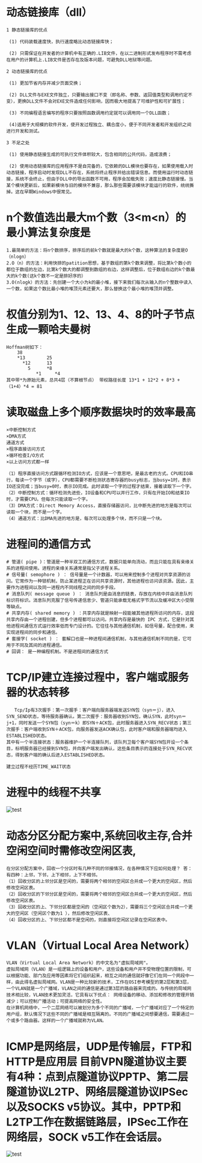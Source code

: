 # 动态链接库（dll）

	1 静态链接库的优点 

	 (1) 代码装载速度快，执行速度略比动态链接库快； 

	 (2) 只需保证在开发者的计算机中有正确的.LIB文件，在以二进制形式发布程序时不需考虑在用户的计算机上.LIB文件是否存在及版本问题，可避免DLL地狱等问题。 

	2 动态链接库的优点 

	 (1) 更加节省内存并减少页面交换；

	 (2) DLL文件与EXE文件独立，只要输出接口不变（即名称、参数、返回值类型和调用约定不变），更换DLL文件不会对EXE文件造成任何影响，因而极大地提高了可维护性和可扩展性；

	 (3) 不同编程语言编写的程序只要按照函数调用约定就可以调用同一个DLL函数；

	 (4)适用于大规模的软件开发，使开发过程独立、耦合度小，便于不同开发者和开发组织之间进行开发和测试。

	3 不足之处

	 (1) 使用静态链接生成的可执行文件体积较大，包含相同的公共代码，造成浪费；

	 (2) 使用动态链接库的应用程序不是自完备的，它依赖的DLL模块也要存在，如果使用载入时动态链接，程序启动时发现DLL不存在，系统将终止程序并给出错误信息。而使用运行时动态链接，系统不会终止，但由于DLL中的导出函数不可用，程序会加载失败；速度比静态链接慢。当某个模块更新后，如果新模块与旧的模块不兼容，那么那些需要该模块才能运行的软件，统统撕掉。这在早期Windows中很常见。


# n个数值选出最大m个数（3<m<n）的最小算法复杂度是

	1.最简单的方法：将n个数排序，排序后的前k个数就是最大的k个数，这种算法的复杂度是O（nlogn）
	2.O（n）的方法：利用快排的patition思想，基于数组的第k个数来调整，将比第k个数小的都位于数组的左边，比第k个数大的都调整到数组的右边，这样调整后，位于数组右边的k个数最大的k个数(这k个数不一定是排好序的）
	3.O(nlogk）的方法：先创建一个大小为k的最小堆，接下来我们每次从输入的n个整数中读入一个数，如果这个数比最小堆的堆顶元素还要大，那么替换这个最小堆的堆顶并调整。

# 权值分别为1、12、13、4、8的叶子节点生成一颗哈夫曼树

	Hoffman树如下：
		38
	    *13        25
		  *12      13
			5      *8
	           *1     *4      
	其中带*为原始元素，总共4层（不算根节点） 带权路径长度 13*1 + 12*2 + 8*3 + （1+4）*4 = 81

# 读取磁盘上多个顺序数据块时的效率最高

	×中断控制方式
	×DMA方式
	通道方式
	×程序直接访问方式
	×循环检查I/O方式
	×以上访问方式都一样

	（1）程序直接访问方式跟循环检测IO方式，应该是一个意思吧，是最古老的方式。CPU和IO串行，每读一个字节（或字），CPU都需要不断检测状态寄存器的busy标志，当busy=1时，表示IO还没完成；当busy=0时，表示IO完成。此时读取一个字的过程才结束，接着读取下一个字。
	（2）中断控制方式：循环检测先进些，IO设备和CPU可以并行工作，只有在开始IO和结束IO时，才需要CPU。但每次只能读取一个字。
	（3）DMA方式：Direct Memory Access，直接存储器访问，比中断先进的地方是每次可以读取一个块，而不是一个字。
	（4）通道方式：比DMA先进的地方是，每次可以处理多个块，而不只是一个块。

# 进程间的通信方式

	# 管道( pipe )：管道是一种半双工的通信方式，数据只能单向流动，而且只能在具有亲缘关系的进程间使用。进程的亲缘关系通常是指父子进程关系。  
	# 信号量( semophore ) ： 信号量是一个计数器，可以用来控制多个进程对共享资源的访问。它常作为一种锁机制，防止某进程正在访问共享资源时，其他进程也访问该资源。因此，主要作为进程间以及同一进程内不同线程之间的同步手段。   
	# 消息队列( message queue ) ： 消息队列是由消息的链表，存放在内核中并由消息队列标识符标识。消息队列克服了信号传递信息少、管道只能承载无格式字节流以及缓冲区大小受限等缺点。   
	# 共享内存( shared memory ) ：共享内存就是映射一段能被其他进程所访问的内存，这段共享内存由一个进程创建，但多个进程都可以访问。共享内存是最快的 IPC 方式，它是针对其他进程间通信方式运行效率低而专门设计的。它往往与其他通信机制，如信号量，配合使用，来实现进程间的同步和通信。   
	# 套接字( socket ) ： 套解口也是一种进程间通信机制，与其他通信机制不同的是，它可用于不同及其间的进程通信。
	# 回调： 是一种编程机制。不是进程间的通信方式

# TCP/IP建立连接过程中，客户端或服务器的状态转移

	   Tcp/Ip有3次握手：第一次握手：客户端向服务器端发送SYN包（syn＝j），进入SYN_SEND状态，等待服务器确认。第二次握手：服务器收到SYN包，确认SYN，此时syn＝j+1，同时发送一个SYN包（syn＝k）即SYN＋ACK包，此时服务器进入SYN_RECV状态；第三次握手：客户端收到SYN＋ACK包，向服务器发送ACK确认包，此时客户端和服务器端均进入ESTABLISHED状态。
	其中有一个半连接状态：服务器维护一个半连接队列，该队列卫每个客户端SYN包开设一个条目，标明服务器已经接到SYN包，并向客户端发出确认，这些条目表示的连接处于SYN_RECV状态，得到客户端的确认后进入ESTABLISHED状态。
	
	建立过程不经历TIME_WAIT状态
    
# 进程中的线程不共享

![test](https://tanhanqing.github.io/img/note/线程共享与非共享.png)

# 动态分区分配方案中,系统回收主存,合并空闲空间时需修改空闲区表,

	在分区分配方案中，回收一个分区时有几种不同的邻接情况，在各种情况下应如何处理？ 答：有四种：上邻，下邻，上下相邻，上下不相邻。 
	（1）回收分区的上邻分区是空闲的，需要将两个相邻的空闲区合并成一个更大的空闲区，然后修改空闲区表。 
	（2）回收分区的下邻分区是空闲的，需要将两个相邻的空闲区合并成一个更大的空闲区，然后修改空闲区表。 
	（3）回收分区的上、下邻分区都是空闲的（空闲区个数为2），需要将三个空闲区合并成一个更大的空闲区（空闲区个数为1 ），然后修改空闲区表、 
	（4）回收分区的上、下邻分区都不是空闲的，则直接将空闲区记录在空闲区表中。

# VLAN（Virtual Local Area Network）

	VLAN（Virtual Local Area Network）的中文名为"虚拟局域网"。
	虚拟局域网（VLAN）是一组逻辑上的设备和用户，这些设备和用户并不受物理位置的限制，可以根据功能、部门及应用等因素将它们组织起来，相互之间的通信就好像它们在同一个网段中一样，由此得名虚拟局域网。VLAN是一种比较新的技术，工作在OSI参考模型的第2层和第3层，一个VLAN就是一个广播域，VLAN之间的通信是通过第3层的路由器来完成的。与传统的局域网技术相比较，VLAN技术更加灵活，它具有以下优点： 网络设备的移动、添加和修改的管理开销减少；可以控制广播活动；可提高网络的安全性。
	在计算机网络中，一个二层网络可以被划分为多个不同的广播域，一个广播域对应了一个特定的用户组，默认情况下这些不同的广播域是相互隔离的。不同的广播域之间想要通信，需要通过一个或多个路由器。这样的一个广播域就称为VLAN。
    
    
    
# ICMP是网络层，UDP是传输层，FTP和HTTP是应用层 目前VPN隧道协议主要有4种：点到点隧道协议PPTP、第二层隧道协议L2TP、网络层隧道协议IPSec以及SOCKS v5协议。其中，PPTP和L2TP工作在数据链路层，IPSec工作在网络层，SOCK v5工作在会话层。

   
![test](https://tanhanqing.github.io/img/note/tcp.png)
    
